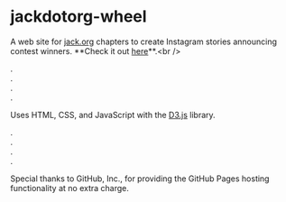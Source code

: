 # jackdotorg-wheel

A web site for [jack.org](https://jack.org/ "https://jack.org/") chapters to create Instagram stories announcing contest winners. **Check it out [here](https://jillbreau.github.io/jackdotorg-wheel/ "https://jillbreau.github.io/jackdotorg-wheel/")**.<br />

.<br />
.<br />
.<br />
.<br />

Uses HTML, CSS, and JavaScript with the [D3.js](https://d3js.org/ "https://d3js.org/") library.

.<br />
.<br />
.<br />
.<br />

Special thanks to GitHub, Inc., for providing the GitHub Pages hosting functionality at no extra charge.
